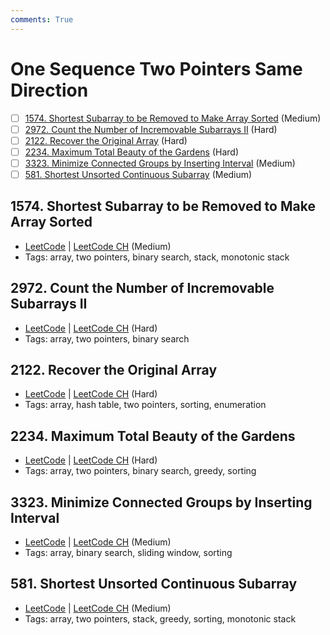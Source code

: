 ```yaml
---
comments: True
---
```


# One Sequence Two Pointers Same Direction

- [ ] [1574. Shortest Subarray to be Removed to Make Array Sorted](https://leetcode.cn/problems/shortest-subarray-to-be-removed-to-make-array-sorted/) (Medium)
- [ ] [2972. Count the Number of Incremovable Subarrays II](https://leetcode.cn/problems/count-the-number-of-incremovable-subarrays-ii/) (Hard)
- [ ] [2122. Recover the Original Array](https://leetcode.cn/problems/recover-the-original-array/) (Hard)
- [ ] [2234. Maximum Total Beauty of the Gardens](https://leetcode.cn/problems/maximum-total-beauty-of-the-gardens/) (Hard)
- [ ] [3323. Minimize Connected Groups by Inserting Interval](https://leetcode.cn/problems/minimize-connected-groups-by-inserting-interval/) (Medium)
- [ ] [581. Shortest Unsorted Continuous Subarray](https://leetcode.cn/problems/shortest-unsorted-continuous-subarray/) (Medium)

## 1574. Shortest Subarray to be Removed to Make Array Sorted

-   [LeetCode](https://leetcode.com/problems/shortest-subarray-to-be-removed-to-make-array-sorted/) | [LeetCode CH](https://leetcode.cn/problems/shortest-subarray-to-be-removed-to-make-array-sorted/) (Medium)
-   Tags: array, two pointers, binary search, stack, monotonic stack


## 2972. Count the Number of Incremovable Subarrays II

-   [LeetCode](https://leetcode.com/problems/count-the-number-of-incremovable-subarrays-ii/) | [LeetCode CH](https://leetcode.cn/problems/count-the-number-of-incremovable-subarrays-ii/) (Hard)
-   Tags: array, two pointers, binary search


## 2122. Recover the Original Array

-   [LeetCode](https://leetcode.com/problems/recover-the-original-array/) | [LeetCode CH](https://leetcode.cn/problems/recover-the-original-array/) (Hard)
-   Tags: array, hash table, two pointers, sorting, enumeration


## 2234. Maximum Total Beauty of the Gardens

-   [LeetCode](https://leetcode.com/problems/maximum-total-beauty-of-the-gardens/) | [LeetCode CH](https://leetcode.cn/problems/maximum-total-beauty-of-the-gardens/) (Hard)
-   Tags: array, two pointers, binary search, greedy, sorting


## 3323. Minimize Connected Groups by Inserting Interval

-   [LeetCode](https://leetcode.com/problems/minimize-connected-groups-by-inserting-interval/) | [LeetCode CH](https://leetcode.cn/problems/minimize-connected-groups-by-inserting-interval/) (Medium)
-   Tags: array, binary search, sliding window, sorting


## 581. Shortest Unsorted Continuous Subarray

-   [LeetCode](https://leetcode.com/problems/shortest-unsorted-continuous-subarray/) | [LeetCode CH](https://leetcode.cn/problems/shortest-unsorted-continuous-subarray/) (Medium)
-   Tags: array, two pointers, stack, greedy, sorting, monotonic stack
